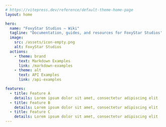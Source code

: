 ```yaml
---
# https://vitepress.dev/reference/default-theme-home-page
layout: home

hero:
  name: "FoxyStar Studios — Wiki"
  tagline: "Documentation, guides, and resources for FoxyStar Studios' projects."
  image:
    src: /assets/icon-empty.png
    alt: FoxyStar Studios
  actions:
    - theme: brand
      text: Markdown Examples
      link: /markdown-examples
    - theme: alt
      text: API Examples
      link: /api-examples

features:
  - title: Feature A
    details: Lorem ipsum dolor sit amet, consectetur adipiscing elit
  - title: Feature B
    details: Lorem ipsum dolor sit amet, consectetur adipiscing elit
  - title: Feature C
    details: Lorem ipsum dolor sit amet, consectetur adipiscing elit
---
```



